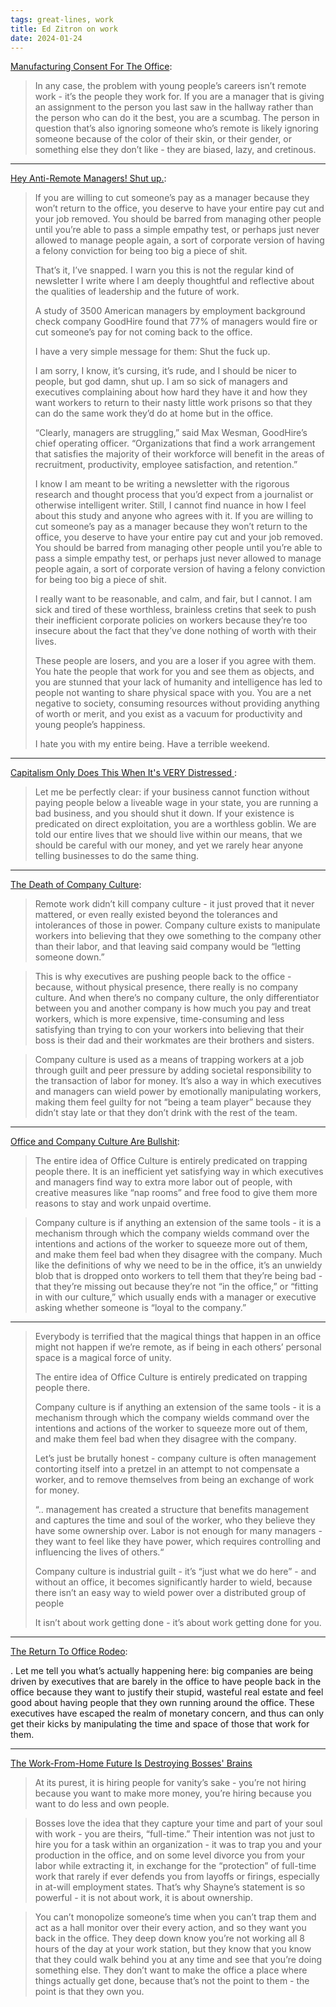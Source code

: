 ```yaml
---
tags: great-lines, work
title: Ed Zitron on work
date: 2024-01-24
---
```


[Manufacturing Consent For The Office](https://ez.substack.com/p/manufacturing-consent-for-the-office): 

> In any case, the problem with young people’s careers isn’t remote work - it’s the people they work for. If you are a manager that is giving an assignment to the person you last saw in the hallway rather than the person who can do it the best, you are a scumbag. The person in question that’s also ignoring someone who’s remote is likely ignoring someone because of the color of their skin, or their gender, or something else they don’t like - they are biased, lazy, and cretinous.

---

[Hey Anti-Remote Managers! Shut up.](https://ez.substack.com/p/hey-anti-remote-managers-shut-up):

> If you are willing to cut someone’s pay as a manager because they won’t return to the office, you deserve to have your entire pay cut and your job removed. You should be barred from managing other people until you’re able to pass a simple empathy test, or perhaps just never allowed to manage people again, a sort of corporate version of having a felony conviction for being too big a piece of shit.
> 
> That’s it, I’ve snapped. I warn you this is not the regular kind of newsletter I write where I am deeply thoughtful and reflective about the qualities of leadership and the future of work.
> 
> A study of 3500 American managers by employment background check company GoodHire found that 77% of managers would fire or cut someone’s pay for not coming back to the office.
> 
> I have a very simple message for them: Shut the fuck up.
> 
> I am sorry, I know, it’s cursing, it’s rude, and I should be nicer to people, but god damn, shut up. I am so sick of managers and executives complaining about how hard they have it and how they want workers to return to their nasty little work prisons so that they can do the same work they’d do at home but in the office.
> 
> “Clearly, managers are struggling,” said Max Wesman, GoodHire’s chief operating officer. “Organizations that find a work arrangement that satisfies the majority of their workforce will benefit in the areas of recruitment, productivity, employee satisfaction, and retention.”
> 
> I know I am meant to be writing a newsletter with the rigorous research and thought process that you’d expect from a journalist or otherwise intelligent writer. Still, I cannot find nuance in how I feel about this study and anyone who agrees with it. If you are willing to cut someone’s pay as a manager because they won’t return to the office, you deserve to have your entire pay cut and your job removed. You should be barred from managing other people until you’re able to pass a simple empathy test, or perhaps just never allowed to manage people again, a sort of corporate version of having a felony conviction for being too big a piece of shit.
> 
> I really want to be reasonable, and calm, and fair, but I cannot. I am sick and tired of these worthless, brainless cretins that seek to push their inefficient corporate policies on workers because they’re too insecure about the fact that they’ve done nothing of worth with their lives.
> 
> These people are losers, and you are a loser if you agree with them. You hate the people that work for you and see them as objects, and you are stunned that your lack of humanity and intelligence has led to people not wanting to share physical space with you. You are a net negative to society, consuming resources without providing anything of worth or merit, and you exist as a vacuum for productivity and young people’s happiness.
> 
> I hate you with my entire being. Have a terrible weekend.

---

[Capitalism Only Does This When It's VERY Distressed
](https://ez.substack.com/p/capitalism-only-does-this-when-its): 

> Let me be perfectly clear: if your business cannot function without paying people below a liveable wage in your state, you are running a bad business, and you should shut it down. If your existence is predicated on direct exploitation, you are a worthless goblin. We are told our entire lives that we should live within our means, that we should be careful with our money, and yet we rarely hear anyone telling businesses to do the same thing.

---

[The Death of Company Culture](https://ez.substack.com/p/the-death-of-company-culture):

> Remote work didn’t kill company culture - it just proved that it never mattered, or even really existed beyond the tolerances and intolerances of those in power. Company culture exists to manipulate workers into believing that they owe something to the company other than their labor, and that leaving said company would be “letting someone down.”

> This is why executives are pushing people back to the office - because, without physical presence, there really is no company culture. And when there’s no company culture, the only differentiator between you and another company is how much you pay and treat workers, which is more expensive, time-consuming and less satisfying than trying to con your workers into believing that their boss is their dad and their workmates are their brothers and sisters.

> Company culture is used as a means of trapping workers at a job through guilt and peer pressure by adding societal responsibility to the transaction of labor for money. It’s also a way in which executives and managers can wield power by emotionally manipulating workers, making them feel guilty for not “being a team player” because they didn’t stay late or that they don’t drink with the rest of the team.

---

[Office and Company Culture Are Bullshit](https://ez.substack.com/p/office-and-company-culture-are-bullshit?s=w):

> The entire idea of Office Culture is entirely predicated on trapping people there. It is an inefficient yet satisfying way in which executives and managers find way to extra more labor out of people, with creative measures like “nap rooms” and free food to give them more reasons to stay and work unpaid overtime.

> Company culture is if anything an extension of the same tools - it is a mechanism through which the company wields command over the intentions and actions of the worker to squeeze more out of them, and make them feel bad when they disagree with the company. Much like the definitions of why we need to be in the office, it’s an unwieldy blob that is dropped onto workers to tell them that they’re being bad - that they’re missing out because they’re not “in the office,” or “fitting in with our culture,” which usually ends with a manager or executive asking whether someone is “loyal to the company.”

---

> Everybody is terrified that the magical things that happen in an office might not happen if we’re remote, as if being in each others’ personal space is a magical force of unity.
> 
> The entire idea of Office Culture is entirely predicated on trapping people there.
> 
> Company culture is if anything an extension of the same tools - it is a mechanism through which the company wields command over the intentions and actions of the worker to squeeze more out of them, and make them feel bad when they disagree with the company.
> 
> Let’s just be brutally honest - company culture is often management contorting itself into a pretzel in an attempt to not compensate a worker, and to remove themselves from being an exchange of work for money.
> 
> “.. management has created a structure that benefits management and captures the time and soul of the worker, who they believe they have some ownership over. Labor is not enough for many managers - they want to feel like they have power, which requires controlling and influencing the lives of others.“
> 
> Company culture is industrial guilt - it’s “just what we do here” - and without an office, it becomes significantly harder to wield, because there isn’t an easy way to wield power over a distributed group of people
> 
> It isn’t about work getting done - it’s about work getting done for you.

---

[The Return To Office Rodeo](https://ez.substack.com/p/the-return-to-office-rodeo): 

. Let me tell you what’s actually happening here: big companies are being driven by executives that are barely in the office to have people back in the office because they want to justify their stupid, wasteful real estate and feel good about having people that they own running around the office. These executives have escaped the realm of monetary concern, and thus can only get their kicks by manipulating the time and space of those that work for them.

---

[The Work-From-Home Future Is Destroying Bosses' Brains](https://ez.substack.com/p/the-work-from-home-future-is-destroying)

> At its purest, it is hiring people for vanity’s sake - you’re not hiring because you want to make more money, you’re hiring because you want to do less and own people.

> Bosses love the idea that they capture your time and part of your soul with work - you are theirs, “full-time.” Their intention was not just to hire you for a task within an organization - it was to trap you and your production in the office, and on some level divorce you from your labor while extracting it, in exchange for the “protection” of full-time work that rarely if ever defends you from layoffs or firings, especially in at-will employment states. That’s why Shayne’s statement is so powerful - it is not about work, it is about ownership.

> You can’t monopolize someone’s time when you can’t trap them and act as a hall monitor over their every action, and so they want you back in the office. They deep down know you’re not working all 8 hours of the day at your work station, but they know that you know that they could walk behind you at any time and see that you’re doing something else. They don’t want to make the office a place where things actually get done, because that’s not the point to them - the point is that they own you.
